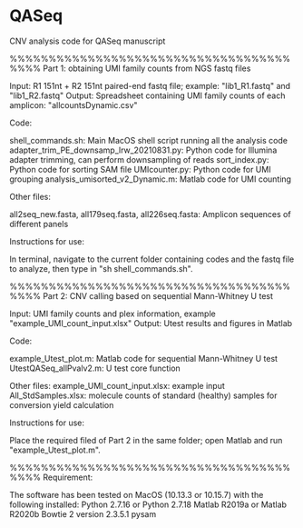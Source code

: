 # QASeq
CNV analysis code for QASeq manuscript

%%%%%%%%%%%%%%%%%%%%%%%%%%%%%%%%%%%%%%%%
Part 1: obtaining UMI family counts from NGS fastq files

Input: R1 151nt + R2 151nt paired-end fastq file; example: "lib1_R1.fastq" and "lib1_R2.fastq"
Output: Spreadsheet containing UMI family counts of each amplicon: "allcountsDynamic.csv"

Code:

shell_commands.sh: Main MacOS shell script running all the analysis code
adapter_trim_PE_downsamp_lrw_20210831.py: Python code for Illumina adapter trimming, can perform downsampling of reads
sort_index.py: Python code for sorting SAM file
UMIcounter.py: Python code for UMI grouping
analysis_umisorted_v2_Dynamic.m: Matlab code for UMI counting

Other files:

all2seq_new.fasta, all179seq.fasta, all226seq.fasta: Amplicon sequences of different panels

Instructions for use:

In terminal, navigate to the current folder containing codes and the fastq file to analyze, then type in "sh shell_commands.sh".

%%%%%%%%%%%%%%%%%%%%%%%%%%%%%%%%%%%%%%%%
Part 2: CNV calling based on sequential Mann-Whitney U test

Input: UMI family counts and plex information, example "example_UMI_count_input.xlsx"
Output: Utest results and figures in Matlab

Code:

example_Utest_plot.m: Matlab code for sequential Mann-Whitney U test
UtestQASeq_allPvalv2.m: U test core function

Other files:
example_UMI_count_input.xlsx: example input
All_StdSamples.xlsx: molecule counts of standard (healthy) samples for conversion yield calculation

Instructions for use:

Place the required filed of Part 2 in the same folder; open Matlab and run "example_Utest_plot.m".

%%%%%%%%%%%%%%%%%%%%%%%%%%%%%%%%%%%%%%%%
Requirement:

The software has been tested on MacOS (10.13.3 or 10.15.7) with the following installed:
Python 2.7.16 or Python 2.7.18
Matlab R2019a or Matlab R2020b
Bowtie 2 version 2.3.5.1
pysam
